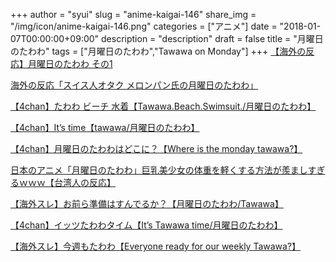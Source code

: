 +++
author = "syui"
slug = "anime-kaigai-146"
share_img = "/img/icon/anime-kaigai-146.png"
categories = ["アニメ"]
date = "2018-01-07T00:00:00+09:00"
description = "description"
draft = false
title = "月曜日のたわわ"
tags = ["月曜日のたわわ","Tawawa on Monday"]
+++
<a href="http://animetr.blog.fc2.com/blog-entry-139.html" rel="nofollow" target="_blank" title="【海外の反応】月曜日のたわわ その1">【海外の反応】月曜日のたわわ その1</a>

<a href="http://kaigai-otaku.jp/anime/anime-news/anime104" rel="nofollow" target="_blank" title="海外の反応「スイス人オタク メロンパン氏の月曜日のたわわ」">海外の反応「スイス人オタク メロンパン氏の月曜日のたわわ」</a>

<a href="http://kaigai2chsokuhou.com/2016/11/21/tawawa-beach-swimsuit/" rel="nofollow" target="_blank" title=" 【4chan】たわわ ビーチ 水着【Tawawa.Beach.Swimsuit./月曜日のたわわ】"> 【4chan】たわわ ビーチ 水着【Tawawa.Beach.Swimsuit./月曜日のたわわ】</a>

<a href="http://kaigai2chsokuhou.com/2016/12/06/its-time-tawawa-monday/" rel="nofollow" target="_blank" title="【4chan】It’s time【tawawa/月曜日のたわわ】">【4chan】It’s time【tawawa/月曜日のたわわ】</a>

<a href="http://kaigai2chsokuhou.com/2016/12/19/where-is-the-monday-tawawa/" rel="nofollow" target="_blank" title="【4chan】月曜日のたわわはどこに？【Where is the monday tawawa?】">【4chan】月曜日のたわわはどこに？【Where is the monday tawawa?】</a>

<a href="http://kaola.jp/2016/11/17/436362/" rel="nofollow" target="_blank" title="日本のアニメ「月曜日のたわわ」巨乳美少女の体重を軽くする方法が羨ましすぎるｗｗｗ【台湾人の反応】">日本のアニメ「月曜日のたわわ」巨乳美少女の体重を軽くする方法が羨ましすぎるｗｗｗ【台湾人の反応】</a>

<a href="http://realmoneytradeformoney.com/2016/10/24/%E3%80%90%E6%B5%B7%E5%A4%96%E3%82%B9%E3%83%AC%E3%80%91%E3%81%8A%E5%89%8D%E3%82%89%E6%BA%96%E5%82%99%E3%81%AF%E3%81%99%E3%82%93%E3%81%A7%E3%82%8B%E3%81%8B%EF%BC%9F%E3%80%90%E6%9C%88%E6%9B%9C%E6%97%A5/" rel="nofollow" target="_blank" title="【海外スレ】お前ら準備はすんでるか？【月曜日のたわわ/Tawawa】">【海外スレ】お前ら準備はすんでるか？【月曜日のたわわ/Tawawa】</a>

<a href="http://realmoneytradeformoney.com/2016/11/14/%E3%80%904chan%E3%80%91%E3%82%A4%E3%83%83%E3%83%84%E3%81%9F%E3%82%8F%E3%82%8F%E3%82%BF%E3%82%A4%E3%83%A0%E3%80%90its-tawawa-time%E6%9C%88%E6%9B%9C%E6%97%A5%E3%81%AE%E3%81%9F%E3%82%8F%E3%82%8F/" rel="nofollow" target="_blank" title="【4chan】イッツたわわタイム【It’s Tawawa time/月曜日のたわわ】">【4chan】イッツたわわタイム【It’s Tawawa time/月曜日のたわわ】</a>

<a href="http://realmoneytradeformoney.com/2016/11/07/%E3%80%90%E6%B5%B7%E5%A4%96%E3%82%B9%E3%83%AC%E3%80%91%E4%BB%8A%E9%80%B1%E3%82%82%E3%81%9F%E3%82%8F%E3%82%8F%E3%80%90everyone-ready-for-our-weekly-tawawa%E3%80%91/" rel="nofollow" target="_blank" title="【海外スレ】今週もたわわ【Everyone ready for our weekly Tawawa?】">【海外スレ】今週もたわわ【Everyone ready for our weekly Tawawa?】</a>

